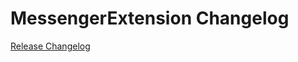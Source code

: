 # MessengerExtension Changelog

[Release Changelog](https://github.com/spryker/messenger-extension/releases)
